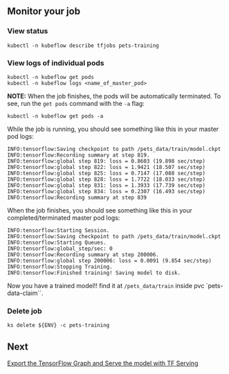 ## Monitor your job

### View status
```
kubectl -n kubeflow describe tfjobs pets-training
```

### View logs of individual pods
```
kubectl -n kubeflow get pods
kubectl -n kubeflow logs <name_of_master_pod>
```
**NOTE:** When the job finishes, the pods will be automatically terminated. To see, run the `get pods` command with the `-a` flag:
```
kubectl -n kubeflow get pods -a
```

While the job is running, you should see something like this in your master pod logs:
```
INFO:tensorflow:Saving checkpoint to path /pets_data/train/model.ckpt
INFO:tensorflow:Recording summary at step 819.
INFO:tensorflow:global step 819: loss = 0.8603 (19.898 sec/step)
INFO:tensorflow:global step 822: loss = 1.9421 (18.507 sec/step)
INFO:tensorflow:global step 825: loss = 0.7147 (17.088 sec/step)
INFO:tensorflow:global step 828: loss = 1.7722 (18.033 sec/step)
INFO:tensorflow:global step 831: loss = 1.3933 (17.739 sec/step)
INFO:tensorflow:global step 834: loss = 0.2307 (16.493 sec/step)
INFO:tensorflow:Recording summary at step 839
```

When the job finishes, you should see something like this in your completed/terminated master pod logs:
```
INFO:tensorflow:Starting Session.
INFO:tensorflow:Saving checkpoint to path /pets_data/train/model.ckpt
INFO:tensorflow:Starting Queues.
INFO:tensorflow:global_step/sec: 0
INFO:tensorflow:Recording summary at step 200006.
INFO:tensorflow:global step 200006: loss = 0.0091 (9.854 sec/step)
INFO:tensorflow:Stopping Training.
INFO:tensorflow:Finished training! Saving model to disk.
```

Now you have a trained model!! find it at `/pets_data/train` inside pvc `pets-data-claim``.

### Delete job
```
ks delete ${ENV} -c pets-training
```

## Next
[Export the TensorFlow Graph and Serve the model with TF Serving](./export_tf_graph.md)